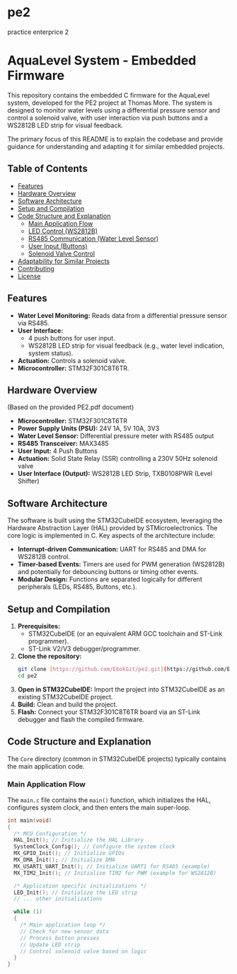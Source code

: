 # pe2
practice enterprice 2

# AquaLevel System - Embedded Firmware

This repository contains the embedded C firmware for the AquaLevel system, developed for the PE2 project at Thomas More. The system is designed to monitor water levels using a differential pressure sensor and control a solenoid valve, with user interaction via push buttons and a WS2812B LED strip for visual feedback.

The primary focus of this README is to explain the codebase and provide guidance for understanding and adapting it for similar embedded projects.

## Table of Contents

- [Features](#features)
- [Hardware Overview](#hardware-overview)
- [Software Architecture](#software-architecture)
- [Setup and Compilation](#setup-and-compilation)
- [Code Structure and Explanation](#code-structure-and-explanation)
  - [Main Application Flow](#main-application-flow)
  - [LED Control (WS2812B)](#led-control-ws2812b)
  - [RS485 Communication (Water Level Sensor)](#rs485-communication-water-level-sensor)
  - [User Input (Buttons)](#user-input-buttons)
  - [Solenoid Valve Control](#solenoid-valve-control)
- [Adaptability for Similar Projects](#adaptability-for-similar-projects)
- [Contributing](#contributing)
- [License](#license)

## Features

* **Water Level Monitoring:** Reads data from a differential pressure sensor via RS485.
* **User Interface:**
    * 4 push buttons for user input.
    * WS2812B LED strip for visual feedback (e.g., water level indication, system status).
* **Actuation:** Controls a solenoid valve.
* **Microcontroller:** STM32F301C8T6TR.

## Hardware Overview

(Based on the provided PE2.pdf document)

* **Microcontroller:** STM32F301C8T6TR
* **Power Supply Units (PSU):** 24V 1A, 5V 10A, 3V3
* **Water Level Sensor:** Differential pressure meter with RS485 output
* **RS485 Transceiver:** MAX3485
* **User Input:** 4 Push Buttons
* **Actuation:** Solid State Relay (SSR) controlling a 230V 50Hz solenoid valve
* **User Interface (Output):** WS2812B LED Strip, TXB0108PWR (Level Shifter)

## Software Architecture

The software is built using the STM32CubeIDE ecosystem, leveraging the Hardware Abstraction Layer (HAL) provided by STMicroelectronics. The core logic is implemented in C. Key aspects of the architecture include:

* **Interrupt-driven Communication:** UART for RS485 and DMA for WS2812B control.
* **Timer-based Events:** Timers are used for PWM generation (WS2812B) and potentially for debouncing buttons or timing other events.
* **Modular Design:** Functions are separated logically for different peripherals (LEDs, RS485, Buttons, etc.).

## Setup and Compilation

1.  **Prerequisites:**
    * STM32CubeIDE (or an equivalent ARM GCC toolchain and ST-Link programmer).
    * ST-Link V2/V3 debugger/programmer.
2.  **Clone the repository:**
    ```bash
    git clone [https://github.com/EbokGit/pe2.git](https://github.com/EbokGit/pe2.git)
    cd pe2
    ```
3.  **Open in STM32CubeIDE:** Import the project into STM32CubeIDE as an existing STM32CubeIDE project.
4.  **Build:** Clean and build the project.
5.  **Flash:** Connect your STM32F301C8T6TR board via an ST-Link debugger and flash the compiled firmware.

## Code Structure and Explanation

The `Core` directory (common in STM32CubeIDE projects) typically contains the main application code.

### Main Application Flow

The `main.c` file contains the `main()` function, which initializes the HAL, configures system clock, and then enters the main super-loop.

```c
int main(void)
{
  /* MCU Configuration */
  HAL_Init(); // Initialize the HAL Library
  SystemClock_Config(); // Configure the system clock
  MX_GPIO_Init(); // Initialize GPIOs
  MX_DMA_Init(); // Initialize DMA
  MX_USART1_UART_Init(); // Initialize UART1 for RS485 (example)
  MX_TIM2_Init(); // Initialize TIM2 for PWM (example for WS2812B)

  /* Application specific initializations */
  LED_Init(); // Initialize the LED strip
  // ... other initializations

  while (1)
  {
    /* Main application loop */
    // Check for new sensor data
    // Process button presses
    // Update LED strip
    // Control solenoid valve based on logic
  }
}
